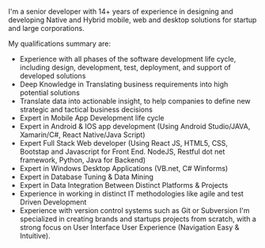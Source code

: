 I'm a senior developer with 14+ years of experience in designing and developing Native and Hybrid mobile, web and desktop solutions for startup and large corporations.

My qualifications summary are:
- Experience with all phases of the software development life cycle, including design, development, test, deployment, and support of developed solutions
- Deep Knowledge in Translating business requirements into high potential solutions
- Translate data into actionable insight, to help companies to define new strategic and tactical business decisions
- Expert in Mobile App Development life cycle
- Expert in Android & IOS app development (Using Android Studio/JAVA, Xamarin/C#, React Native/Java Script)
- Expert Full Stack Web developer (Using React JS, HTML5, CSS, Bootstap and Javascript for Front End. NodeJS, Restful dot net framework, Python, Java for Backend)
- Expert in Windows Desktop Applications (VB.net, C# Winforms)
- Expert in Database Tuning & Data Mining
- Expert in Data Integration Between Distinct Platforms & Projects
- Experience in working in distinct IT methodologies like agile and test Driven Development
- Experience with version control systems such as Git or Subversion
I'm specialized in creating brands and startups projects from scratch, with a strong focus on User Interface User Experience (Navigation Easy & Intuitive).

